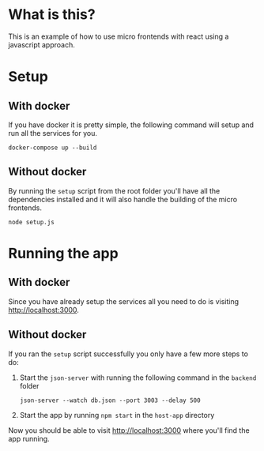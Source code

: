 # What is this?

This is an example of how to use micro frontends with react using a javascript approach.

# Setup

## With docker

If you have docker it is pretty simple, the following command will setup and run all the services for you.

`docker-compose up --build`

## Without docker

By running the `setup` script from the root folder you'll have all the dependencies installed and it will also handle the building of the micro frontends.

`node setup.js`

# Running the app

## With docker

Since you have already setup the services all you need to do is visiting [http://localhost:3000](http://localhost:3000).

## Without docker

If you ran the `setup` script successfully you only have a few more steps to do:

1. Start the `json-server` with running the following command in the `backend` folder

   `json-server --watch db.json --port 3003 --delay 500`

2. Start the app by running `npm start` in the `host-app` directory

Now you should be able to visit [http://localhost:3000](http://localhost:3000) where you'll find the app running.

